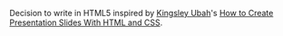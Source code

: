 Decision to write in HTML5 inspired by
[Kingsley Ubah](https://tutsplus.com/authors/kingsley-ubah)'s
[How to Create Presentation Slides With HTML and CSS](https://code.tutsplus.com/tutorials/how-to-create-presentation-slides-with-html-and-css--net-19870).
